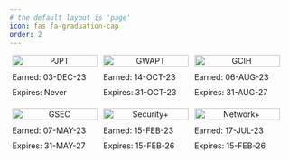 ```yaml
---
# the default layout is 'page'
icon: fas fa-graduation-cap
order: 2
---
```


<style>
.image-container {
    width: 30%; /* Set the desired width for each column */
    box-sizing: border-box;
    float: left;
    text-align: center;
    display: flex;
    flex-direction: column;
    align-items: flex-start;
    margin: 0 1% 20px 1%; /* Add margin to separate columns */
}

.image-container img {
    width: 100%;
    height: auto;
    max-width: 100%;
    max-height: 100%;
}

.image-container p {
    margin: 10px 0 0;
}

@media (max-width: 768px) {
    .image-container {
    width: 45%; /* Adjust for two columns on smaller screens */
    }
}

@media (max-width: 480px) {
    .image-container {
    width: 100%; /* Full width for one column on even smaller screens */
    }
}
</style>


<div class="image-container">
  <img src="{{ site.baseurl }}/assets/img/certifications/pjpt.png" alt="PJPT">
  <p>Earned: 03-DEC-23</p>
  <p>Expires: Never</p>
</div>

<div class="image-container">
  <img src="{{ site.baseurl }}/assets/img/certifications/gwapt.png" alt="GWAPT">
  <p>Earned: 14-OCT-23</p>
  <p>Expires: 31-OCT-23</p>
</div>

<div class="image-container">
  <img src="{{ site.baseurl }}/assets/img/certifications/gcih.png" alt="GCIH">
  <p>Earned: 06-AUG-23</p>
  <p>Expires: 31-AUG-27</p>
</div>

<div class="image-container">
  <img src="{{ site.baseurl }}/assets/img/certifications/gsec.png" alt="GSEC">
  <p>Earned: 07-MAY-23</p>
  <p>Expires: 31-MAY-27</p>
</div>

<div class="image-container">
  <img src="{{ site.baseurl }}/assets/img/certifications/securityplus.png" alt="Security+">
  <p>Earned: 15-FEB-23</p>
  <p>Expires: 15-FEB-26</p>
</div>

<div class="image-container">
  <img src="{{ site.baseurl }}/assets/img/certifications/networkplus.png" alt="Network+">
  <p>Earned: 17-JUL-23</p>
  <p>Expires: 15-FEB-26</p>
</div>
